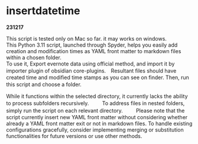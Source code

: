 # insertdatetime
**231217**

This script is tested only on Mac so far. it may works on windows.  
This Python 3.11 script, launched through Spyder, helps you easily add creation and modification times as YAML front matter to markdown files within a chosen folder.  
To use it, Export evernote data using official method, and import it by importer plugin of obsidian core-plugins.　Resultant files should have created time and modified time stamps as you can see on finder. Then, run this script and choose a folder.　　

While it functions within the selected directory, it currently lacks the ability to process subfolders recursively. 　　
To address files in nested folders, simply run the script on each relevant directory. 　　
Please note that the script currently insert new YAML front matter without considering whether already a YAML front matter exit or not in markdown files. 
To handle existing configurations gracefully, consider implementing merging or substitution functionalities for future versions or use other methods.
